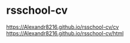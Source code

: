 # rsschool-cv
https://Alexandr8216.github.io/rsschool-cv/cv
https://Alexandr8216.github.io/rsschool-cv/html